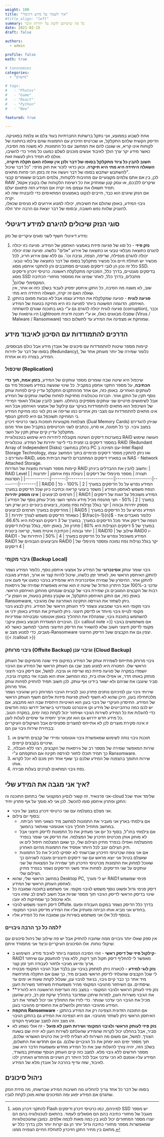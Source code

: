 ```yaml
---
weight: 100
title: "איך לשמור על מידע דיגיטלי"
#title_align: "left"
summary: כל מה שרציתם לדעת על יתירות וגיבוי 
date: 2021-02-15
draft: false

authors: 
  - admin

profile: false
math: true

# taxonomies
categories: 
  - "מושגים"

# tags:
#   - "Photos"
#   - "Game"
#   - "React"
#   - "Python"
#   - "New"

featured: true

---
```


אחת לשבוע בממוצע, אני נתקל ברשתות החברתיות בעוד צלם או צלמת בפאניקה. הדיסק הקשיח שלהם התקלקל, או שכרטיס הזיכרון עם התמונות שהם צילמו בחתונה של לקוחות אינו קריא, או שגנבו להם את המחשב עם כל התמונות. 
לא משנה מה הסיבה, כאשר מידע יקר ערך הולך לאיבוד אנשים מוכנים לשלם כמעט כל מחיר כדי להשיבו, אולם לא תמיד ניתן לעשות זאת.  
**חשוב להבין כל ציוד מתקלקל בסופו של דבר ולכן אין שאלה האם תקלה תיקרה, השאלה היחידה היא מתי היא תיקרה.**  וכאן כדאי לזכור את חוק מרפי: "כל דבר שיכול להשתבש ישתבש בסופו של דבר ויעשה את זה בזמן הכי פחות מתאים".  
לכן, בין אם אתם צלמים מקצועיים עם מחויבות ללקוחות, צלמים חובבים ששומרים קבצי RAW שיקרים ללבכם, או עסק קטן שמחזיק את כל רשימת הלקוחות שלו בקובץ אקסל, תמיד תשאלו את עצמם מה יקרה אם המידע הזה פתאום יעלם.  
אם הנזק שיגרם הוא כבד, חייבים לנקוט באמצעים המתאימים כדי להבטיח שזה לא יקרה.  
גיבוי המידע, באופן שהולם את חשיבותו, יכולה למנוע אירועים לא נעימים שכאלו, להעניק שלוות נפש חשובה, ובסופו של דבר יוצאת גם הרבה יותר זולה.  

## סוגי הנזק שיכולים להיגרם למידע דיגיטלי
מידע דיגיטלי חשוף לשני סוגים עיקריים של נזק:
1. **נזק פיזי** - כל סוג של פגיעה פיזית באמצעי האחסון של המידע. פגיעה כזו יכולה להגרם כתוצאה מבלאי טבעי או כתוצאה של אירוע "אלים" כלשהו. פגיעה שכזו יכולה יכולה להגרם מנפילה, שריפה, הצפה, גניבה וכו'.
   גם ללא שום אירוע חריג, לכל מכשיר יש תוחלת חיים וכל מכשיר מתקלקל בסופו של דבר כתוצאה של בלאי טבעי. כלל זה נכון הן לגבי דיסקים מגנטיים מסתובבים והן להתקני איחסון מסוג SSD.
   בדיסקים מגנטיים, בדרך כלל, המכניקה מתקלקלת ראשונה. כרטיסי זיכרון ודיסקים מסוג SSD מתבלים, בדרך כלל, לאחר שמיצו את ממספר מחזורי הכתיבה המקסימלי שלהם[^1].  
   שוב, לא משנה מה הסיבה, כל התקן איחסון יפסיק לעבוד בשלב כזה או אחר, אין שאלה האם זה יקרה, השאלה היחידה היא מתי.
2. **פגיעה לוגית** - פגיעה שמקלקלת את המידע עצמו אבל לא נובעת מפגם בהתקן האיחסון. הדוגמה הפשוטה ביותר לפגיעה כזו היא מחיקה בטעות של המידע.  
   פגיעה לוגית יכולה להגרם גם ע"י באג בתוכנה שגורם להשחתה (corruption), וכבר היו גרסאות של Lightroom שסבלו מבאגים כאלו, או ע"י תוכנה זדונית (Virus / Malware / Ransomware) שמוחקת או מצפינה את המידע עד לתשלום כופר.


## הדרכים להתמודדות עם הסיכון לאיבוד מידע
 קיימות מספר שיטות להתמודדות עם סיכונים של אובדן מידע אבל כולם מבוססים, בסופו של דבר על יתירות (Redundancy), כלומר שמירה של יותר מעותק אחד של המידע, בצורה כזו או אחרת.
 
### שיכפול (Replication)
שיכפול היא שיטה שבה שומרים מספר עותקים של המידע, **בזמן אמת, תוך כדי הכתיבה**, על מספר התקני אחסון במקביל. כל שינוי שנעשה במידע משוכפל מיד גם לעותקים האחרים.
באופן כזה, אם אחד מההתקנים התקלקל עדיין קיים לפחות עותק נוסף תקין על התקן אחר. חברות טכנולוגיה מחזיקות לפחות שלושה עותקים של המידע אבל לשימושים פרטיים שני עותקים מספיקים בהחלט. 
חשוב להבין שבגלל האופי המיידי של השיכפול הוא מתאים להתמודדות בעיקר עם קילקול של אמצעי האיחסון אבל הוא אינו מתאים להתמודדות עם מצבי נזק אחרים כמו שריפה או נזק לוגי כמו מחיקת המידע כי המחיקה תשוכפל גם היא להתקן הנוסף.  
מצלמות מקצועיות תומכות בשני כרטיסי זיכרון (Dual Memory Cards) שניתן להגדירם במצב גיבוי. כך כל תמונה, או סרט, נכתבים לשני הכרטיסים במקביל ואם אחד מהם מתקלקל עדיין קיים עותק תקין על השני.  
במערכות דיסקים השיטה מקובלת ליתירות היא שימוש בטכנולוגיית RAID העושה שימוש במספר דיסקים בו זמנית כדי לייצר יתירות של המידע. 
טכנלוגיית  RAID (Redundant Array of Independent Disks) בחלק במחשבי PC עם תמיכה ב-Intel Rapid Storage Technology, ואז ניתן להתקין מספר דיסקים פנימיים בתוך המחשב עצמו והגדירם כ-RAID, או במארזי דיסקים המתחברים לרשת הביתית מסוג NAS - Network Attached Storage.  
קיימות מספר תצורות נפוצות של הגדרות RAID וחשוב להבין את ההבדלים ביניהן:
|  RAID Level | תצורה  | מספר מינימלי של דיסקים | ניצולת נפח איחסון | יתרונות | חסרונות |
|------------:|-------:|-----------------------:|------------------:|--------:|--------:|
| RAID0       | המידע נפרש על כל הדיסקים במערך | 2 | 100% - כל הנפח משמש לאחסון המידע | משפר ביצועי קריאה וכתיבה כיוון שכל הדיסקים במערך תורמים לביצועים | **אינו מספק יתירות** |
| RAID1       | המידע משוכפל על זוגות של דיסקים במערך | 2 | 50% - חצי מהנפח מכיל מידע והחצי השני מכיל עותק נוסף של המידע | מספק יתירות גבוהה | יקר בגלל נצילות נפח נמוכה, ביצועים בינוניים כיוון שרק חצי מהדיסקים במערך תורמים לביצועים |
| RAID5       | המידע נפרש על כל הדיסקים במערך כשאחד הדיסקים משמש לצורך יתירות | 3 | $\frac{n-1}{n}$ - כלומר מאבדים את הנפח של דיסק אחד מכל הדיסקים במערך. במערך של 3 דיסקים הנצילות היא 66.6%. במערך של 5 דיסקים הנצילות היא 80% | פתרון זול, באופן יחסי, בגלל נצילות דיסקים יותר גבוהה | הכתיבה איטית מאוד, קריאה בינונית |
| RAID10      | שילוב של RAID0 ו-RAID1 - המידע משוכפל ונפרש על כל הדיסקים במערך | 4 | 50% | היתירות של RAID1 והביצועים הגבוהים של RAID0 | יקר בגלל נצילות נפח נמוכה ומספר מינימלי של 4 דיסקים |


### גיבוי מקןמי (Backup Local)
גיבוי שומר עותק **אסינכרוני** של המידע על אמצעי איחסון נוסף, כלומר המידע נשמר להתקן האיחסון הראשי ואז, לאחזר זמן כלשהו, שיכול להיות קצר או ארוך, המידע מגובה להתקן אחר.
החיסרון של שמירה אסינכרונית היא שהמידע בגיבוי כמעט אף פעם אינו עדכני ב-100% אבל היתרון הגדול של שיטה זו הוא שהיא מאפשרת שמירה של גירסאות רבות של הקבצים המגובים וכן שמירת גיבוי של קבצים שנמחקו מהתקן האיחסון הראשי. 
באופן כזה, אם התקן האיחסון התקלקל, או שקובץ נמחק בטעות, או הוצפן ע"י Ransomware, ניתן לשחזר את הגירסה התקינה האחרונה שלו מהגיבוי.  
גיבוי מקומי הוא גיבוי שמבוצע ונשמר ליד העותק הראשי של המידע. ניתן לבצע גיבוי מקומי לטייפ גיבוי מיוחד או לדיסק חיצוני. 
ניתן להעתיק את המידע באופן ידני או להשתמש בתוכנת גיבוי, שמנהלת את התהליך באופן אוטומטי ומבטיחה שמדיניות הגיבויים המוגדרת תבוצע באופן עיקבי.
{{< callout note >}}
אם משתמשים בגיבוי מקומי לדיסק חיצוני חשוב שלא להשאיר את הדיסק החיצוני מחובר למחשב כאשר לא מגבים, כדי למנוע מצב ש-Ransomware יצפין גם את הקבצים שעל הדיסק החיצוני. 
{{< /callout >}}


### גיבוי מרוחק (Offsite Backup) וגיבוי ענן (Cloud Backup)
גיבוי מרוחק מתייחס לשמירת עותק של המידע במיקום פיזי שונה מהמיקום של העותק הראשי שלו. המטרה היא למנוע מצב שבו גם העותק הראשי של המידע וגם הגיבוי יושמדו במקרה של פגיעה פיזית כמו שריפה או גניבה. 
למשל, אם דיסק גיבוי חיצוני מוחזק באותו חדר, או אפילו אותו בית, כמו המחשב אותו הוא מגבה אזי במקרה גניבה, סביר שיגנבו את שניהם ולא ישאר בידינו אף עותק. לכן חשוב תמיד להחזיק לפחות עותק אחד מרוחק.  
שירותי גיבוי ענן למיניהם נותנים פתרון טוב לבעיית הגיבוי המרוחק כיוון שהגיבוי נשמר מלכתחילה בענן, היכן שהוא לא חשוף לאותן פגיעות פיזיות אליהם חשוף העותק הראשי של המידע.
החיסרון העיקרי של גיבוי בענן הוא האיטיות היחסית שבה הוא מתבצע. אם יש לכם כמה טרהבייטים של מידע וקו אינטרנט סטנדרטי בישראל ידרשו כמה חודשים כדי להעלות את כל המידע לשירות הגיבוי ושיחזור יכול לקחת כמה ימים, במקרה הטוב. 
כל מידע חדש ידרוש גם הוא זמן ארוך יחסית עד שיסיים לעלות לענן.  
זו אינה סקירת מוצרים לכן לא אתייחס למוצרים ספציפיים אבל השיקולים העיקריים בבחירת שירות גיבוי ענן הם:
1. תוכנת גיבוי נוחה לשימוש שמאפשרת גיבוי אוטומטי ומיידי של קבצים חדשים או שינויים בקבצים קיימים.
2. שירות המאפשר שמירה של מספר רב של גירסאות של הקבצים, רצוי ללא הגבלה, כך תמיד תוכלו לחזור לגירסה תקינה אם הותקפתם ע"י Ransomware.
3. שירות התומך בהצפנה של המידע שלכם כך שאף אחד חוץ מכם לא יוכל לקרוא אותו.
4. נפח גיבוי המתאים לצרכים בעלות סבירה.

## איך אני מגבה את המידע שלי?
אני פרנואיד. זה קשור לנסיון המקצועי שלי בתחום התוכנה וה-cloud שלימד אותי שכל התקן ופתרון איחסון סופו להכשל. לכן אני לא סומך על אף פתרון יחיד:
* אני מצלם במצלמה עם שני כרטיסי זיכרון במצב של גיבוי. 
* בסוף יום צילום:
  * אם צילמתי בארץ  אני מעביר את התמונות למחשב מיד כשאני חוזר הביתה. במחשב מתחיל תהליך גיבוי אוטומטי שאתאר בהמשך.
  * אם צילמתי בחו"ל, בסוף כל יום אני מעתיק את כל התמונות לדיסק חיצוני אבל לא מוחק אותן מכרטיס הזיכרון של המצלמה. את הדיסק אני שומר בנפרד מהמצלמה ואפילו בנפרד מתיק הצילום שלי, כך שאם המצלמה תיפול לים או תיק הצילום יגנב לכל היותר   אפסיד את התמונות מהיום האחרון.
  * אם אני צופה שכרטיסי הזיכרון שברשותי לא יספיקו להכיל את כל התמונות שאצלם בטיול אני יוצא מראש עם שני דיסקים חיצוניים ומגבה לשניהם כך שאוכל למחוק את התמונות מכרטיסי הזיכרון תוך שמירה על המצאות של שני עותקים על שני הדיסקים. 
    לפחות אחד משני הדיסקים נשמר בנפרד מתיק הצילום שלי.
* במחשב הראשי שלי, שהוא Desktop PC, יש לי מערך RAID1 פנימי שמשמש לאחסון העותק הראשי של המידע.
* דיסק פנימי גדול ופשוט נוסף משמש לגיבוי מקומי. אני משתמש בתוכנה שמגבה כל שינוי בדיסק הראשי לדיסק הגיבוי תוך מספר שניות אבל חשוב לשים לב שזהו גיבוי ולא שיכפול כך שמחיקות לא יגובו.
* דיסק חיצוני משמש לגיבוי Offsite. בדרך כלל הדיסק נשמר במקום העבודה ופעם בחודש אני מביא אותו הביתה ומעתיק אליו את המידע מדיסק הגיבוי המקומי.
* בנוסף לכל אלו אני משתמש בשירות ענן שמגבה את כל המידע אליו.

### למה כל כך הרבה גיבויים?
אין ספק שאלו יותר גיבויים ממה שחובה להחזיק אבל יש פה שילוב של ניהול סיכונים עם שיקולי נוחות. אלו הסיכונים העיקריים וכיצד אני מתמודד איתם:
* **קילקול פיזי של דיסק ראשי** - זוהי הסיבה הנפוצה ביותר לאיבוד מידע. השימוש ב-RAID1 מאפשר לי להחליף דיסק תקול תוך דקות, ללא צורך להתעסק עם שיחזור ארוך ומייגע מגיבוי ולחזור לעבודה תוך זמן קצר.
* **נזק לוגי למידע** - לכאורה ניתן לסתפק בגיבוי ענן בלבד אבל הגיבוי המקומי מבטיח לי שכל הקבצים שהעלתי לדיסק הראשי מגובים מיד, כך שגם אם התקלה מתרחשת מיד אחר כך כבר קיים גיבוי, בניגוד לגיבוי ענן, שעלול לקחת שעות או ימים עד שיסתיים.
  גם השיחזור מהגיבוי המקומי מהיר משמעותית משיחזור משירות הענן.
* **נזק פיזי לעותק הראשי ולגיבוי המקומי - במצב כזה העדיפות הראשונה היא להוריד את הגיבוי משירות הענן, למרות שיתכן שמדובר בתהליך שיקח זמן רב, כיוון שהענן מכיל את הגיבוי הכי עדכני שנותר.
  כדי לזרז את התהליך אני יכול לשחזר את רוב המידע מהגיבוי המרוחק ולהשלים את החוסרים מהגיבוי בענן.
* **מתקפת Ransomware** - אם התוכנה הזדונית הצפינה רק את המידע בהתקן האיחסון הראשי ניתן לשחזר מהגיבוי. אם היא הצפינה את המידע גם בהתקן הגיבוי זהו מצב זהה למצב שבסעיף הקודם.  
* **נזק פיזי לעותק הראשי ולגיבוי המקומי ושירות הענן לא פועל** - זה אולי נשמע לא סביר, אבל בהחלט יכול לקרות שהמידע שהעלתם לשירות הענן לא יהיה שם בשעת הצורך. 
  למשל, אם משום מה השירות לא הצליח לחייב את כרטיס האשראי שלכם, תוך מספר ימים הוא ימחק את כל הגיבויים שלכם. 
  גם אם תחדשו את התשלום, בשלב הזה, יהיה צורך להעלות שוב את כל המידע מחדש ומשמעות הדבר היא שוב מספר חודשים ללא גיבוי מלא. 
  למצב כזה קיים העותק הנוסף שמוחזק במשרד, המידע עליו אומנם לא הכי עדכני אבל לכל היותר רק השיניים מהחודש האחרון ילכו לאיבוד, שזה עדיף בהרבה על אובדן מלא של המידע. 

## ניהול סיכונים
בסופו של דבר כל אחד צריך להחליט מה חשיבות המידע שברשותו, מה מידת הנזק שתגרם אם המידע יפגע ומה הסיכונים שהוא מוכן לקחת לגביו. 


[^1]: להתקני זיכרון מסוג Flash למיניהם, כמו כרטיסי זיכרון ודיסקים SSD יש מספר מוגבל של מחזורי כתיבה בהם הם מסוגלים לעמוד. 
      בהתאם לטכנולוגיה בהם הם יוצרו מספר המחזורים יכול לנוע בין כמה מאות לכמה אלפים. 
	  כמובן שהטכנולוגיות שמאפשרות מספר מחזורי כתיבה גדול יותר הן גם יקרות יותר ולכן בדרך כלל יש מתאם בין מחיר התקן הזיכרון לתוחלת החיים הצפויה ממנו.